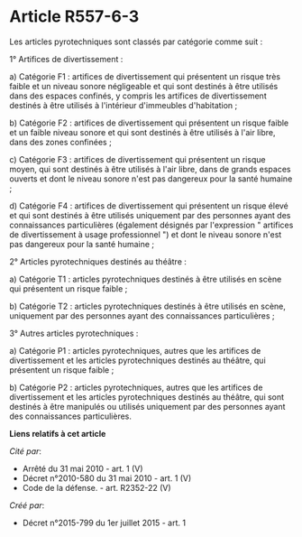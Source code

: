 # Article R557-6-3

Les articles pyrotechniques sont classés par catégorie comme suit :

1° Artifices de divertissement :

a) Catégorie F1 : artifices de divertissement qui présentent un risque très faible et un niveau sonore négligeable et qui
sont destinés à être utilisés dans des espaces confinés, y compris les artifices de divertissement destinés à être utilisés à
l'intérieur d'immeubles d'habitation ;

b) Catégorie F2 : artifices de divertissement qui présentent un risque faible et un faible niveau sonore et qui sont destinés
à être utilisés à l'air libre, dans des zones confinées ;

c) Catégorie F3 : artifices de divertissement qui présentent un risque moyen, qui sont destinés à être utilisés à l'air
libre, dans de grands espaces ouverts et dont le niveau sonore n'est pas dangereux pour la santé humaine ;

d) Catégorie F4 : artifices de divertissement qui présentent un risque élevé et qui sont destinés à être utilisés uniquement
par des personnes ayant des connaissances particulières (également désignés par l'expression " artifices de divertissement à
usage professionnel ") et dont le niveau sonore n'est pas dangereux pour la santé humaine ;

2° Articles pyrotechniques destinés au théâtre :

a) Catégorie T1 : articles pyrotechniques destinés à être utilisés en scène qui présentent un risque faible ;

b) Catégorie T2 : articles pyrotechniques destinés à être utilisés en scène, uniquement par des personnes ayant des
connaissances particulières ;

3° Autres articles pyrotechniques :

a) Catégorie P1 : articles pyrotechniques, autres que les artifices de divertissement et les articles pyrotechniques destinés
au théâtre, qui présentent un risque faible ;

b) Catégorie P2 : articles pyrotechniques, autres que les artifices de divertissement et les articles pyrotechniques destinés
au théâtre, qui sont destinés à être manipulés ou utilisés uniquement par des personnes ayant des connaissances
particulières.

**Liens relatifs à cet article**

_Cité par_:

  - Arrêté du 31 mai 2010 - art. 1 (V)
  - Décret n°2010-580 du 31 mai 2010 - art. 1 (V)
  - Code de la défense. - art. R2352-22 (V)

_Créé par_:

  - Décret n°2015-799 du 1er juillet 2015 - art. 1
